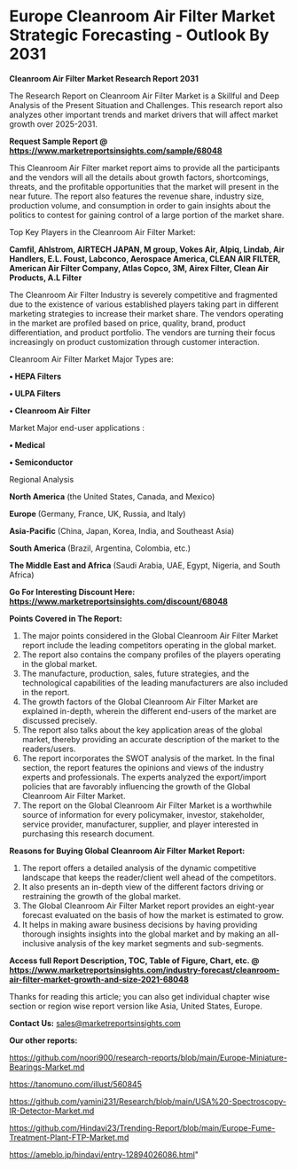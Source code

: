 # Europe Cleanroom Air Filter Market Strategic Forecasting - Outlook By 2031

<strong>Cleanroom Air Filter Market Research Report 2031</strong>

The Research Report on Cleanroom Air Filter Market is a Skillful and Deep Analysis of the Present Situation and Challenges. This research report also analyzes other important trends and market drivers that will affect market growth over 2025-2031.

<strong>Request Sample Report @ <a href=https://www.marketreportsinsights.com/sample/68048>https://www.marketreportsinsights.com/sample/68048</a></strong>

This Cleanroom Air Filter market report aims to provide all the participants and the vendors will all the details about growth factors, shortcomings, threats, and the profitable opportunities that the market will present in the near future. The report also features the revenue share, industry size, production volume, and consumption in order to gain insights about the politics to contest for gaining control of a large portion of the market share.

Top Key Players in the Cleanroom Air Filter Market:

<strong>Camfil, Ahlstrom, AIRTECH JAPAN, M group, Vokes Air, Alpiq, Lindab, Air Handlers, E.L. Foust, Labconco, Aerospace America, CLEAN AIR FILTER, American Air Filter Company, Atlas Copco, 3M, Airex Filter, Clean Air Products, A.L Filter</strong>

The Cleanroom Air Filter Industry is severely competitive and fragmented due to the existence of various established players taking part in different marketing strategies to increase their market share. The vendors operating in the market are profiled based on price, quality, brand, product differentiation, and product portfolio. The vendors are turning their focus increasingly on product customization through customer interaction.

Cleanroom Air Filter Market Major Types are:

<strong>• HEPA Filters

• ULPA Filters

• Cleanroom Air Filter</strong>

Market Major end-user applications :

<strong>• Medical

• Semiconductor</strong>

Regional Analysis

</u><strong><b>North America</b></strong> (the United States, Canada, and Mexico)

<strong><b>Europe </b></strong>(Germany, France, UK, Russia, and Italy)

<strong><b>Asia-Pacific</b></strong> (China, Japan, Korea, India, and Southeast Asia)

<strong><b>South America</b></strong> (Brazil, Argentina, Colombia, etc.)

<strong><b>The Middle East and Africa</b></strong> (Saudi Arabia, UAE, Egypt, Nigeria, and South Africa)

<strong>Go For Interesting Discount Here: <a href=https://www.marketreportsinsights.com/discount/68048>https://www.marketreportsinsights.com/discount/68048</a></strong>

<strong>Points Covered in The Report:</strong>
<ol>
  <li>The major points considered in the Global Cleanroom Air Filter Market report include the leading competitors operating in the global market.</li>
  <li>The report also contains the company profiles of the players operating in the global market.</li>
  <li>The manufacture, production, sales, future strategies, and the technological capabilities of the leading manufacturers are also included in the report.</li>
  <li>The growth factors of the Global Cleanroom Air Filter Market are explained in-depth, wherein the different end-users of the market are discussed precisely.</li>
  <li>The report also talks about the key application areas of the global market, thereby providing an accurate description of the market to the readers/users.</li>
  <li>The report incorporates the SWOT analysis of the market. In the final section, the report features the opinions and views of the industry experts and professionals. The experts analyzed the export/import policies that are favorably influencing the growth of the Global Cleanroom Air Filter Market.</li>
  <li>The report on the Global Cleanroom Air Filter Market is a worthwhile source of information for every policymaker, investor, stakeholder, service provider, manufacturer, supplier, and player interested in purchasing this research document.</li>
</ol>
<strong>Reasons for Buying Global Cleanroom Air Filter Market Report:</strong>

<ol>
  <li>The report offers a detailed analysis of the dynamic competitive landscape that keeps the reader/client well ahead of the competitors.</li>
  <li>It also presents an in-depth view of the different factors driving or restraining the growth of the global market.</li>
  <li>The Global Cleanroom Air Filter Market report provides an eight-year forecast evaluated on the basis of how the market is estimated to grow.</li>
  <li>It helps in making aware business decisions by having providing thorough insights insights into the global market and by making an all-inclusive analysis of the key market segments and sub-segments.</li>
</ol>
<strong>Access full Report Description, TOC, Table of Figure, Chart, etc. @ <a href=https://www.marketreportsinsights.com/industry-forecast/cleanroom-air-filter-market-growth-and-size-2021-68048>https://www.marketreportsinsights.com/industry-forecast/cleanroom-air-filter-market-growth-and-size-2021-68048</a></strong>


Thanks for reading this article; you can also get individual chapter wise section or region wise report version like Asia, United States, Europe.

<strong>Contact Us:</strong>
sales@marketreportsinsights.com

<strong>Our other reports:</strong>

<a href=https://github.com/noori900/research-reports/blob/main/Europe-Miniature-Bearings-Market.md>https://github.com/noori900/research-reports/blob/main/Europe-Miniature-Bearings-Market.md</a>

<a href=https://tanomuno.com/illust/560845>https://tanomuno.com/illust/560845</a>

<a href=https://github.com/yamini231/Research/blob/main/USA%20-Spectroscopy-IR-Detector-Market.md>https://github.com/yamini231/Research/blob/main/USA%20-Spectroscopy-IR-Detector-Market.md</a>

<a href=https://github.com/Hindavi23/Trending-Report/blob/main/Europe-Fume-Treatment-Plant-FTP-Market.md>https://github.com/Hindavi23/Trending-Report/blob/main/Europe-Fume-Treatment-Plant-FTP-Market.md</a>

<a href=https://ameblo.jp/hindavi/entry-12894026086.html>https://ameblo.jp/hindavi/entry-12894026086.html</a>"
